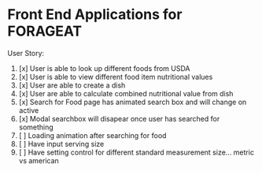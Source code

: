 # Front End Applications for FORAGEAT

User Story:
1. [x] User is able to look up different foods from USDA
2. [x] User is able to view different food item nutritional values
3. [x] User are able to create a dish
4. [x] User are able to calculate combined nutritional value from dish
5. [x] Search for Food page has animated search box and will change on active
6. [x] Modal searchbox will disapear once user has searched for something
7. [ ] Loading animation after searching for food
8. [ ] Have input serving size
9. [ ] Have setting control for different standard measurement size... metric vs american
